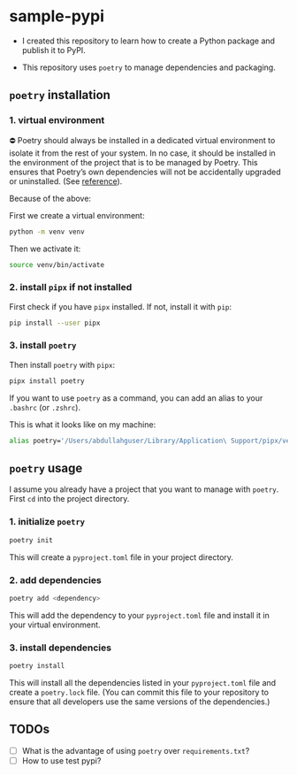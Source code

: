 # sample-pypi

- I created this repository to learn how to create a Python package and publish it to PyPI.

- This repository uses `poetry` to manage dependencies and packaging.

## `poetry` installation

### 1. virtual environment

⛔️ Poetry should always be installed in a dedicated virtual environment to isolate it from the rest of your system. In no case, it should be installed in the environment of the project that is to be managed by Poetry. This ensures that Poetry’s own dependencies will not be accidentally upgraded or uninstalled. (See [reference](https://python-poetry.org/docs/)).

Because of the above:

First we create a virtual environment:

```bash
python -m venv venv
```

Then we activate it:

```bash
source venv/bin/activate
```

### 2. install `pipx` if not installed

First check if you have `pipx` installed. If not, install it with `pip`:

```bash
pip install --user pipx
```

### 3. install `poetry`

Then install `poetry` with `pipx`:

```bash
pipx install poetry
```

If you want to use `poetry` as a command, you can add an alias to your `.bashrc` (or `.zshrc`).

This is what it looks like on my machine:

```bash
alias poetry='/Users/abdullahguser/Library/Application\ Support/pipx/venvs/poetry/bin/poetry'
```

## `poetry` usage

I assume you already have a project that you want to manage with `poetry`. First `cd` into the project directory.

### 1. initialize `poetry`

```bash
poetry init
```

This will create a `pyproject.toml` file in your project directory.

### 2. add dependencies

```bash
poetry add <dependency>
```

This will add the dependency to your `pyproject.toml` file and install it in your virtual environment.

### 3. install dependencies

```bash
poetry install
```

This will install all the dependencies listed in your `pyproject.toml` file and create a `poetry.lock` file. (You can commit this file to your repository to ensure that all developers use the same versions of the dependencies.)


## TODOs

- [ ] What is the advantage of using `poetry` over `requirements.txt`?
- [ ] How to use test pypi?
